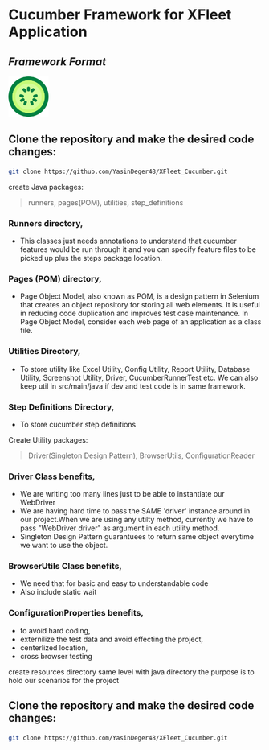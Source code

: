 # Cucumber Framework for XFleet Application
## _Framework Format_

<img src="https://github.com/YasinDeger48/XFleet_Cucumber/blob/master/cucumber.png" width="80" height="80">


## Clone the repository and make the desired code changes:

```sh
git clone https://github.com/YasinDeger48/XFleet_Cucumber.git
```


create Java packages:
> runners,
> pages(POM),
> utilities,
> step_definitions

### Runners directory,
- This classes just needs annotations to understand that cucumber features would be run through it and you can specify feature files to be picked up plus the steps package location.

### Pages (POM) directory,
- Page Object Model, also known as POM, is a design pattern in Selenium that creates an object repository for storing all web elements. It is useful in reducing code duplication and improves test case maintenance. In Page Object Model, consider each web page of an application as a class file.

### Utilities Directory,
- To store utility like Excel Utility, Config Utility, Report Utility, Database Utility, Screenshot Utility, Driver, CucumberRunnerTest etc. We can also keep util in src/main/java if dev and test code is in same framework.

### Step Definitions Directory,
- To store cucumber step definitions

Create Utility packages:
> Driver(Singleton Design Pattern),
> BrowserUtils,
> ConfigurationReader

### Driver Class benefits,
- We are writing too many lines just to be able to instantiate our WebDriver
- We are having hard time to pass the SAME 'driver' instance around in our project.When we are using any utilty method, currently we have to pass "WebDriver driver" as argument in each utility method.
- Singleton Design Pattern guarantuees to return same object everytime we want to use the object.


### BrowserUtils Class benefits,
- We need that for basic and easy to understandable code
- Also include static wait


### ConfigurationProperties benefits,
- to avoid hard coding,
- externilize the test data and avoid effecting the project,
- centerlized location,
- cross browser testing

create resources directory same level with java directory the purpose is to hold our scenarios for the project

## Clone the repository and make the desired code changes:

```sh
git clone https://github.com/YasinDeger48/XFleet_Cucumber.git
```
